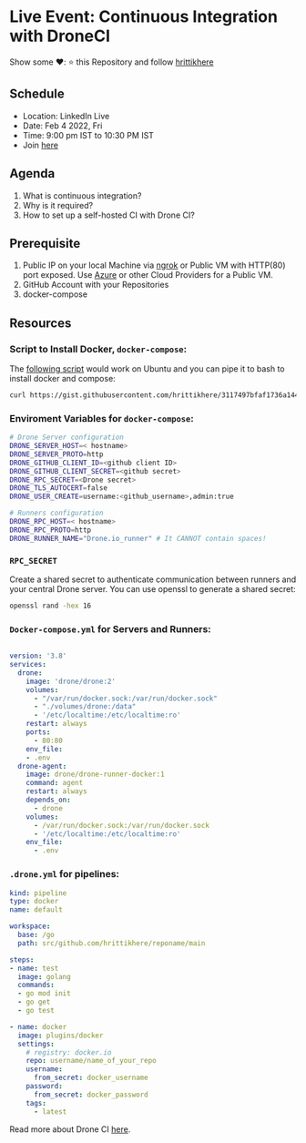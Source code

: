 # Live Event: Continuous Integration with DroneCI


Show some ❤️: ⭐ this Repository and follow [hrittikhere](https://github.com/hrittikhere)

## Schedule
* Location: LinkedIn Live
* Date: Feb 4 2022, Fri
* Time: 9:00 pm IST to 10:30 PM IST
* Join [here](https://t.co/fERBfLb5YU)

## Agenda
1. What is continuous integration?
1. Why is it required?
1. How to set up a self-hosted CI with Drone CI? 

## Prerequisite
1. Public IP on your local Machine via [ngrok](https://ngrok.com) or Public VM with HTTP(80) port exposed. Use [Azure](azure.com) or other Cloud Providers for a Public VM.
1. GitHub Account with your Repositories 
1. docker-compose 

## Resources

### Script to Install Docker, `docker-compose`:

The [following script](https://gist.github.com/hrittikhere/3117497bfaf1736a144b0a3d9463c807) would work on Ubuntu and you can pipe it to bash to install docker and compose:

```bash
curl https://gist.githubusercontent.com/hrittikhere/3117497bfaf1736a144b0a3d9463c807/raw/07f6dc8c7f3c4aad093d4075e5ebcca106304c72/pavan.sh | bash
```




### Enviroment Variables for `docker-compose`:

```bash
# Drone Server configuration
DRONE_SERVER_HOST=< hostname>
DRONE_SERVER_PROTO=http
DRONE_GITHUB_CLIENT_ID=<github client ID>
DRONE_GITHUB_CLIENT_SECRET=<github secret>
DRONE_RPC_SECRET=<Drone secret>
DRONE_TLS_AUTOCERT=false
DRONE_USER_CREATE=username:<github_username>,admin:true

# Runners configuration
DRONE_RPC_HOST=< hostname>
DRONE_RPC_PROTO=http
DRONE_RUNNER_NAME="Drone.io_runner" # It CANNOT contain spaces!
```

### `RPC_SECRET`
Create a shared secret to authenticate communication between runners and your central Drone server. You can use openssl to generate a shared secret:

```bash
openssl rand -hex 16
```

### `Docker-compose.yml` for Servers and Runners:

```yaml

version: '3.8'
services:
  drone:
    image: 'drone/drone:2'
    volumes:
      - "/var/run/docker.sock:/var/run/docker.sock"
      - "./volumes/drone:/data"
      - '/etc/localtime:/etc/localtime:ro'
    restart: always
    ports:
      - 80:80
    env_file:
    - .env
  drone-agent:
    image: drone/drone-runner-docker:1
    command: agent
    restart: always
    depends_on:
      - drone
    volumes:
      - /var/run/docker.sock:/var/run/docker.sock
      - '/etc/localtime:/etc/localtime:ro'
    env_file:
      - .env

```

### `.drone.yml` for pipelines:

```yaml
kind: pipeline
type: docker
name: default

workspace:
  base: /go
  path: src/github.com/hrittikhere/reponame/main

steps:
- name: test
  image: golang
  commands:
  - go mod init
  - go get
  - go test

- name: docker  
  image: plugins/docker
  settings:
    # registry: docker.io
    repo: username/name_of_your_repo
    username:
      from_secret: docker_username
    password:
      from_secret: docker_password
    tags: 
      - latest
```

Read more about Drone CI [here](https://docs.drone.io/).